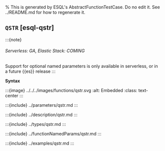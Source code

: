 % This is generated by ESQL's AbstractFunctionTestCase. Do no edit it. See ../README.md for how to regenerate it.

## `QSTR` [esql-qstr]
:::{note}
###### Serverless: GA, Elastic Stack: COMING
Support for optional named parameters is only available in serverless, or in a future {{es}} release
:::

**Syntax**

:::{image} ../../../images/functions/qstr.svg
:alt: Embedded
:class: text-center
:::


:::{include} ../parameters/qstr.md
:::

:::{include} ../description/qstr.md
:::

:::{include} ../types/qstr.md
:::

:::{include} ../functionNamedParams/qstr.md
:::

:::{include} ../examples/qstr.md
:::
